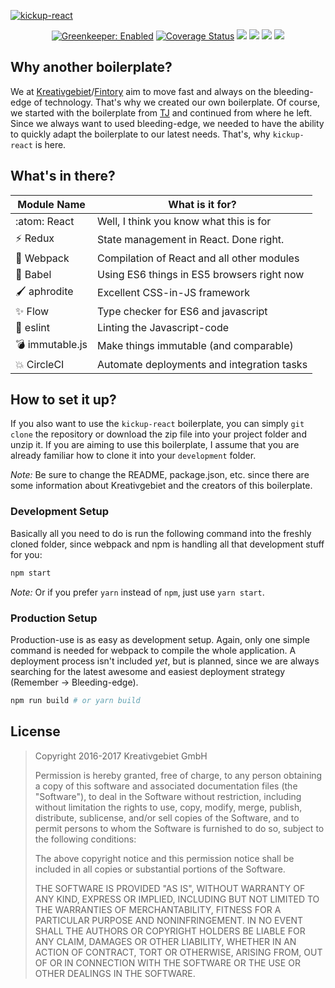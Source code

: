 [![kickup-react](https://s3.eu-central-1.amazonaws.com/github-banner/kickup-react.jpg)](#)

<p align="center">
<a href='https://greenkeeper.io/'><img src='https://badges.greenkeeper.io/kreativgebiet/kickup-react.svg' alt='Greenkeeper: Enabled' /></a>
<a href='https://coveralls.io/github/kreativgebiet/kickup-react?branch=master'><img src='https://coveralls.io/repos/github/kreativgebiet/kickup-react/badge.svg?branch=master' alt='Coverage Status' /></a>
<a href="https://circleci.com/gh/kreativgebiet/kickup-react"><img src="https://img.shields.io/circleci/project/github/kreativgebiet/kickup-react.svg" /></a>
<a href="https://github.com/kreativgebiet/kickup-react/releases"><img src="https://img.shields.io/github/release/kreativgebiet/kickup-react.svg" /></a>
<a href="https://david-dm.org/kreativgebiet/kickup-react" target="_blank"><img src="https://img.shields.io/david/kreativgebiet/kickup-react.svg" /></a>
<a href="https://david-dm.org/kreativgebiet/kickup-react?type=dev" target="_blank"><img src="https://img.shields.io/david/dev/kreativgebiet/kickup-react.svg" /></a>
</p>

## Why another boilerplate?

We at [Kreativgebiet](https://kreativgebiet.com)/[Fintory](https://fintory.com) aim to move fast and always on the bleeding-edge of technology. That's why we created our own boilerplate. Of course, we started with the boilerplate from [TJ](https://github.com/tj/frontend-boilerplate) and continued from where he left.
Since we always want to used bleeding-edge, we needed to have the ability to quickly adapt the boilerplate to our latest needs. That's, why `kickup-react` is here.

## What's in there?

| Module Name | What is it for? |
| --- | --- |
| :atom: React | Well, I think you know what this is for |
| :zap: Redux | State management in React. Done right. |
| :nut_and_bolt: Webpack | Compilation of React and all other modules |
| :syringe: Babel | Using ES6 things in ES5 browsers right now |
| :paintbrush: aphrodite | Excellent CSS-in-JS framework |
| :sparkles: Flow | Type checker for ES6 and javascript |
| :bug: eslint | Linting the Javascript-code |
| :bomb: immutable.js | Make things immutable (and comparable) |
| :boom: CircleCI | Automate deployments and integration tasks |

## How to set it up?

If you also want to use the `kickup-react` boilerplate, you can simply `git clone` the repository or download the zip file into your project folder and unzip it. If you are aiming to use this boilerplate, I assume that you are already familiar how to clone it into your `development` folder.

*Note:* Be sure to change the README, package.json, etc. since there are some information about Kreativgebiet and the creators of this boilerplate.

### Development Setup

Basically all you need to do is run the following command into the freshly cloned folder, since webpack and npm is handling all that development stuff for you:

```sh
npm start
```

*Note:* Or if you prefer `yarn` instead of `npm`, just use `yarn start`.

### Production Setup

Production-use is as easy as development setup. Again, only one simple command is needed for webpack to compile the whole application. A deployment process isn't included _yet_, but is planned, since we are always searching for the latest awesome and easiest deployment strategy (Remember -> Bleeding-edge).

```sh
npm run build # or yarn build
```

## License

> Copyright 2016-2017 Kreativgebiet GmbH
>
> Permission is hereby granted, free of charge, to any person obtaining a copy of this software and associated documentation files (the "Software"), to deal in the Software without restriction, including without limitation the rights to use, copy, modify, merge, publish, distribute, sublicense, and/or sell copies of the Software, and to permit persons to whom the Software is furnished to do so, subject to the following conditions:
>
> The above copyright notice and this permission notice shall be included in all copies or substantial portions of the Software.
>
> THE SOFTWARE IS PROVIDED "AS IS", WITHOUT WARRANTY OF ANY KIND, EXPRESS OR IMPLIED, INCLUDING BUT NOT LIMITED TO THE WARRANTIES OF MERCHANTABILITY, FITNESS FOR A PARTICULAR PURPOSE AND NONINFRINGEMENT. IN NO EVENT SHALL THE AUTHORS OR COPYRIGHT HOLDERS BE LIABLE FOR ANY CLAIM, DAMAGES OR OTHER LIABILITY, WHETHER IN AN ACTION OF CONTRACT, TORT OR OTHERWISE, ARISING FROM, OUT OF OR IN CONNECTION WITH THE SOFTWARE OR THE USE OR OTHER DEALINGS IN THE SOFTWARE.
